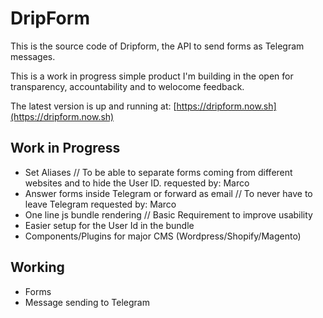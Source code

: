 # DripForm
This is the source code of Dripform, the API to send forms as Telegram messages.

This is a work in progress simple product I'm building in the open for transparency, accountability and to welocome feedback.

The latest version is up and running at: [https://dripform.now.sh](https://dripform.now.sh)

## Work in Progress
* Set Aliases // To be able to separate forms coming from different websites and to hide the User ID. requested by: Marco
* Answer forms inside Telegram or forward as email // To never have to leave Telegram requested by: Marco
* One line js bundle rendering // Basic Requirement to improve usability
* Easier setup for the User Id in the bundle
* Components/Plugins for major CMS (Wordpress/Shopify/Magento)

## Working
* Forms
* Message sending to Telegram